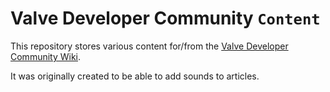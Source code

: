 # Valve Developer Community `Content`
This repository stores various content for/from the [Valve Developer Community Wiki](https://developer.valvesoftware.com).

It was originally created to be able to add sounds to articles.
